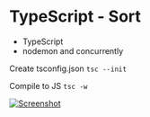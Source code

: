 # TypeScript - Sort

* TypeScript
* nodemon and concurrently


Create tsconfig.json
`tsc --init`

Compile to JS
`tsc -w`



[![Screenshot](screenshot.png)](https://)